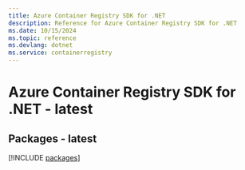 ```yaml
---
title: Azure Container Registry SDK for .NET
description: Reference for Azure Container Registry SDK for .NET
ms.date: 10/15/2024
ms.topic: reference
ms.devlang: dotnet
ms.service: containerregistry
---
```

# Azure Container Registry SDK for .NET - latest
## Packages - latest
[!INCLUDE [packages](container-registry-index.md)]